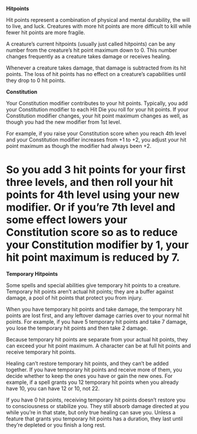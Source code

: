 __**Hitpoints**__

Hit points represent a combination of physical and mental durability, the will to live, and luck. Creatures with more hit points are more difficult to kill while fewer hit points are more fragile.

A creature’s current hitpoints (usually just called hitpoints) can be any number from the creature’s hit point maximum down to 0. This number changes frequently as a creature takes damage or receives healing.

Whenever a creature takes damage, that damage is subtracted from its hit points. The loss of hit points has no effect on a creature’s capabilities until they drop to 0 hit points.

**Constitution**

Your Constitution modifier contributes to your hit points. Typically, you add your Constitution modifier to each Hit Die you roll for your hit points. If your Constitution modifier changes, your hit point maximum changes as well, as though you had the new modifier from 1st level. 

For example, if you raise your Constitution score when you reach 4th level and your Constitution modifier increases from +1 to +2, you adjust your hit point maximum as though the modifier had always been +2. 

So you add 3 hit points for your first three levels, and then roll your hit points for 4th level using your new modifier. Or if you’re 7th level and some effect lowers your Constitution score so as to reduce your Constitution modifier by 1, your hit point maximum is reduced by 7.
===
**Temporary Hitpoints**

Some spells and special abilities give temporary hit points to a creature. Temporary hit points aren’t actual hit points; they are a buffer against damage, a pool of hit points that protect you from injury.

When you have temporary hit points and take damage, the temporary hit points are lost first, and any leftover damage carries over to your normal hit points. For example, if you have 5 temporary hit points and take 7 damage, you lose the temporary hit points and then take 2 damage.

Because temporary hit points are separate from your actual hit points, they can exceed your hit point maximum. A character can be at full hit points and receive temporary hit points.

Healing can’t restore temporary hit points, and they can’t be added together. If you have temporary hit points and receive more of them, you decide whether to keep the ones you have or gain the new ones. For example, if a spell grants you 12 temporary hit points when you already have 10, you can have 12 or 10, not 22.

If you have 0 hit points, receiving temporary hit points doesn’t restore you to consciousness or stabilize you. They still absorb damage directed at you while you’re in that state, but only true healing can save you. Unless a feature that grants you temporary hit points has a duration, they last until they’re depleted or you finish a long rest.